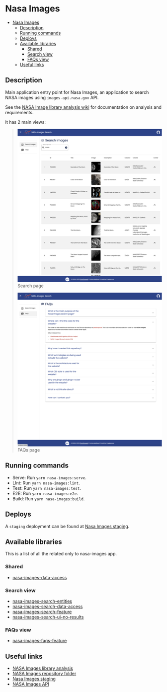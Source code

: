 # Nasa Images

- [Nasa Images](#nasa-images)
  - [Description](#description)
  - [Running commands](#running-commands)
  - [Deploys](#deploys)
  - [Available libraries](#available-libraries)
    - [Shared](#shared)
    - [Search view](#search-view)
    - [FAQs view](#faqs-view)
  - [Useful links](#useful-links)

## Description

Main application entry point for Nasa Images, an application to search NASA images using `images-api.nasa.gov` API.

See the [NASA Image library analysis wiki](https://github.com/plastikaweb/plastikspace/wiki/nasa-image-library-project) for documentation on analysis and requirements.

It has 2 main views:

> ![nasa images search](nasa-images-search.png)
> Search page
>
> ![nasa images faqs](nasa-images-faqs.png)
> FAQs page

## Running commands

- Serve: Run `yarn nasa-images:serve`.
- LInt: Run `yarn nasa-images:lint`.
- Test: Run `yarn nasa-images:test`.
- E2E: Run `yarn nasa-images:e2e`.
- Build: Run `yarn nasa-images:build`.

## Deploys

A `staging` deployment can be found at [Nasa Images staging](https://nasa-images-staging.plastikaweb.com).

## Available libraries

This is a list of all the related only to nasa-images app.

### Shared

- [nasa-images-data-access](../../libs/nasa-images/data-access/README.md)

### Search view

- [nasa-images-search-entities](../../libs/nasa-images/search/entities/README.md)
- [nasa-images-search-data-access](../../libs/nasa-images/search/data-access/README.md)
- [nasa-images-search-feature](../../libs/nasa-images/search/feature/README.md)
- [nasa-images-search-ui-no-results](../../libs/nasa-images/search/ui/no-results/README.md)

### FAQs view

- [nasa-images-faqs-feature](../../libs/nasa-images/faqs/feature/README.md)

## Useful links

- [NASA Images library analysis](https://github.com/plastikaweb/plastikspace/wiki/nasa-image-library-project)
- [NASA Images repository folder](https://github.com/plastikaweb/plastikspace/tree/develop/apps/nasa-images)
- [Nasa Images staging](https://nasa-images-staging.plastikaweb.com)
- [NASA Images API](https://images.nasa.gov/docs/images.nasa.gov_api_docs.pdf)
